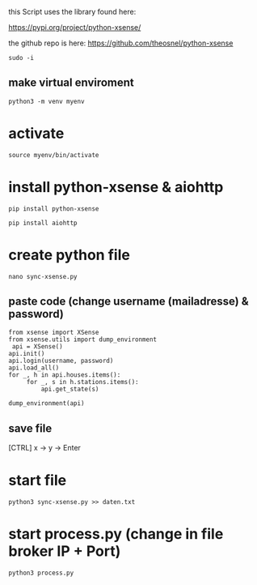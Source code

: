 
this Script uses the library found here:

https://pypi.org/project/python-xsense/

the github repo is here:
https://github.com/theosnel/python-xsense


```
sudo -i
```
## make virtual enviroment

```
python3 -m venv myenv
```

# activate

```
source myenv/bin/activate
```

# install python-xsense & aiohttp

```
pip install python-xsense
```

```
pip install aiohttp
```

# create python file

```
nano sync-xsense.py
```

## paste code (change username (mailadresse) & password)


``` 
from xsense import XSense
from xsense.utils import dump_environment
 api = XSense()
api.init()
api.login(username, password)
api.load_all()
for _, h in api.houses.items():
     for _, s in h.stations.items():
         api.get_state(s)

dump_environment(api)
```



## save file

[CTRL] x -> y -> Enter

# start file

```
python3 sync-xsense.py >> daten.txt
```
# start process.py (change in file broker IP + Port)

```
python3 process.py
```